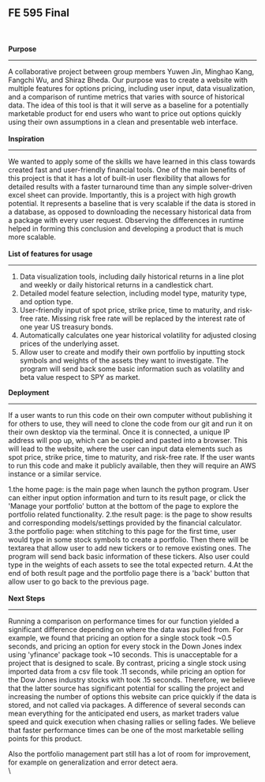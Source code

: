 
## FE 595 Final

\
\
**Purpose**
- - - - - - - - - - - - - - - - - - - - - - - - - - - - - - - - - -
A collaborative project between group members Yuwen Jin, Minghao Kang, Fangchi Wu, and Shiraz Bheda. Our purpose was to create a website with multiple features for options pricing, including user input, data visualization, and a comparison of runtime metrics that varies with source of historical data. The idea of this tool is that it will serve as a baseline for a potentially marketable product for end users who want to price out options quickly using their own assumptions in a clean and presentable web interface.
\
\
**Inspiration**
- - - - - - - - - - - - - - - - - - - - - - - - - - - - - - - - - -
We wanted to apply some of the skills we have learned in this class towards created fast and user-friendly financial tools. One of the main benefits of this project is that it has a lot of built-in user flexibility that allows for detailed results with a faster turnaround time than any simple solver-driven excel sheet can provide. Importantly, this is a project with high growth potential. It represents a baseline that is very scalable if the data is stored in a database, as opposed to downloading the necessary historical data from a package with every user request. Observing the differences in runtime helped in forming this conclusion and developing a product that is much more scalable.
\
\
**List of features for usage**
- - - - - - - - - - - - - - - - - - - - - - - - - - - - - - - - - -
1. Data visualization tools, including daily historical returns in a line plot and weekly or daily historical returns in a candlestick chart.
2. Detailed model feature selection, including model type, maturity type, and option type.
3. User-friendly input of spot price, strike price, time to maturity, and risk-free rate. Missing risk free rate will be replaced by the interest rate of one year US treasury bonds. 
4. Automatically calculates one year historical volatility for adjusted closing prices of the underlying asset.
5. Allow user to create and modify their own portfolio by inputting stock symbols and weights of the assets they want to investigate. The program will send back some basic information such as volatility and beta value respect to SPY as market.



**Deployment**
- - - - - - - - - - - - - - - - - - - - - - - - - - - - - - - - - -
If a user wants to run this code on their own computer without publishing it for others to use, they will need to clone the code from our git and run it on their own desktop via the terminal. Once it is connected, a unique IP address will pop up, which can be copied and pasted into a browser. This will lead to the website, where the user can input data elements such as spot price, strike price, time to maturity, and risk-free rate. If the user wants to run this code and make it publicly available, then they will require an AWS instance or a similar service. 

1.the home page: is the main page when launch the python program. User can either input option information and turn to its result page, or click the 'Manage your portfolio' button at the bottom of the page to explore the portfolio related functionality.
2.the result page: is the page to show results and corresponding models/settings provided by the financial calculator.  
3.the portfolio page: when stitching to this page for the first time, user would type in some stock symbols to create a portfolio. Then there will be textarea that allow user to add new tickers or to remove existing ones. The program will send back basic information of these tickers. Also user could type in the weights of each assets to see the total expected return.
4.At the end of both result page and the portfolio page there is a 'back' button that allow user to go back to the previous page.
\
\
**Next Steps**
- - - - - - - - - - - - - - - - - - - - - - - - - - - - - - - - - -
Running a comparison on performance times for our function yielded a significant difference depending on where the data was pulled from. For example, we found that pricing an option for a single stock took ~0.5 seconds, and pricing an option for every stock in the Down Jones index using 'yfinance' package took ~10 seconds. This is unacceptable for a project that is designed to scale. By contrast, pricing a single stock using imported data from a csv file took .11 seconds, while pricing an option for the Dow Jones industry stocks with took .15 seconds. Therefore, we believe that the latter source has significant potential for scalling the project and increasing the number of options this website can price quickly if the data is stored, and not called via packages. A difference of several seconds can mean everything for the anticipated end users, as market traders value speed and quick execution when chasing rallies or selling fades. We believe that faster performance times can be one of the most marketable selling points for this product.

Also the portfolio management part still has a lot of room for improvement, for example on generalization and error detect aera.
\
\
